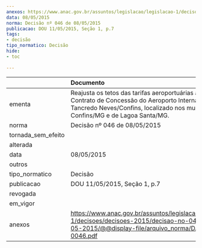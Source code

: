 ```yaml
---
anexos: https://www.anac.gov.br/assuntos/legislacao/legislacao-1/decisoes/decisoes-2015/decisao-no-046-de-08-05-2015/@@display-file/arquivo_norma/DA2015-0046.pdf
data: 08/05/2015
norma: Decisão nº 046 de 08/05/2015
publicacao: DOU 11/05/2015, Seção 1, p.7
tags:
- decisão
tipo_normatico: Decisão
hide: 
- toc 
 
---
```


|                    | Documento                                                                                                                                                                                        |
|:-------------------|:-------------------------------------------------------------------------------------------------------------------------------------------------------------------------------------------------|
| ementa             | Reajusta os tetos das tarifas aeroportuárias aplicáveis ao Contrato de Concessão do Aeroporto Internacional Tancredo Neves/Confins, localizado nos municípios de Confins/MG e de Lagoa Santa/MG. |
| norma              | Decisão nº 046 de 08/05/2015                                                                                                                                                                     |
| tornada_sem_efeito |                                                                                                                                                                                                  |
| alterada           |                                                                                                                                                                                                  |
| data               | 08/05/2015                                                                                                                                                                                       |
| outros             |                                                                                                                                                                                                  |
| tipo_normatico     | Decisão                                                                                                                                                                                          |
| publicacao         | DOU 11/05/2015, Seção 1, p.7                                                                                                                                                                     |
| revogada           |                                                                                                                                                                                                  |
| em_vigor           |                                                                                                                                                                                                  |
| anexos             | https://www.anac.gov.br/assuntos/legislacao/legislacao-1/decisoes/decisoes-2015/decisao-no-046-de-08-05-2015/@@display-file/arquivo_norma/DA2015-0046.pdf                                        |